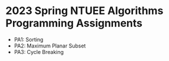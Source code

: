 # 2023 Spring NTUEE Algorithms Programming Assignments
- PA1: Sorting
- PA2: Maximum Planar Subset
- PA3: Cycle Breaking